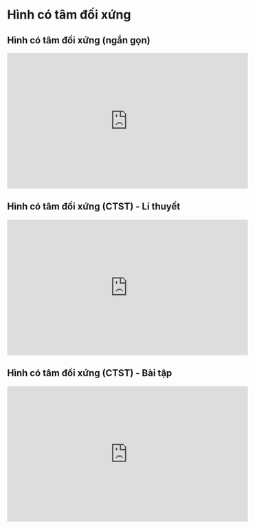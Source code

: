 
# Hình có tâm đối xứng
## Hình có tâm đối xứng (ngắn gọn)
<iframe width="560" height="315" src="https://www.youtube.com/embed/7pxVRzrFgOQ?si=zXtU05uMRMFXmu-v" title="YouTube video player" frameborder="0" allow="accelerometer; autoplay; clipboard-write; encrypted-media; gyroscope; picture-in-picture; web-share" referrerpolicy="strict-origin-when-cross-origin" allowfullscreen></iframe>

## Hình có tâm đối xứng (CTST) - Lí thuyết
<iframe width="560" height="315" src="https://www.youtube.com/embed/bBXou92IHhY?si=Gu9zlLRP24SsfHPi" title="YouTube video player" frameborder="0" allow="accelerometer; autoplay; clipboard-write; encrypted-media; gyroscope; picture-in-picture; web-share" referrerpolicy="strict-origin-when-cross-origin" allowfullscreen></iframe>

## Hình có tâm đối xứng (CTST) - Bài tập
<iframe width="560" height="315" src="https://www.youtube.com/embed/HKkQfZ-rc9M?si=XzskOrGz-rmIAQ5N" title="YouTube video player" frameborder="0" allow="accelerometer; autoplay; clipboard-write; encrypted-media; gyroscope; picture-in-picture; web-share" referrerpolicy="strict-origin-when-cross-origin" allowfullscreen></iframe>
 